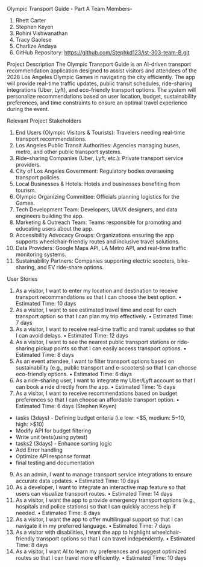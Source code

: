 Olympic Transport Guide - Part A
Team Members- 
1.	Rhett Carter
2.	Stephen Keyen
3.	Rohini Vishwanathan
4.	Tracy Gaolese
5.	Charlize Andaya
6.	GitHub Repository: https://github.com/Stephkd123/ist-303-team-B.git 

Project Description
The Olympic Transport Guide is an AI-driven transport recommendation application designed to assist visitors and attendees of the 2028 Los Angeles Olympic Games in navigating the city efficiently. The app will provide real-time traffic updates, public transit schedules, ride-sharing integrations (Uber, Lyft), and eco-friendly transport options.
The system will personalize recommendations based on user location, budget, sustainability preferences, and time constraints to ensure an optimal travel experience during the event.

Relevant Project Stakeholders
1.	End Users (Olympic Visitors & Tourists): Travelers needing real-time transport recommendations.
2.	Los Angeles Public Transit Authorities: Agencies managing buses, metro, and other public transport systems.
3.	Ride-sharing Companies (Uber, Lyft, etc.): Private transport service providers.
4.	City of Los Angeles Government: Regulatory bodies overseeing transport policies.
5.	Local Businesses & Hotels: Hotels and businesses benefiting from tourism.
6.	Olympic Organizing Committee: Officials planning logistics for the Games.
7.	Tech Development Team: Developers, UI/UX designers, and data engineers building the app.
8.	Marketing & Outreach Team: Teams responsible for promoting and educating users about the app.
9.	Accessibility Advocacy Groups: Organizations ensuring the app supports wheelchair-friendly routes and inclusive travel solutions.
10.	Data Providers: Google Maps API, LA Metro API, and real-time traffic monitoring systems.
11.	Sustainability Partners: Companies supporting electric scooters, bike-sharing, and EV ride-share options.

User Stories
1.	As a visitor, I want to enter my location and destination to receive transport recommendations so that I can choose the best option.
•	Estimated Time: 10 days
2.	As a visitor, I want to see estimated travel time and cost for each transport option so that I can plan my trip effectively.
•	Estimated Time: 7 days
3.	As a visitor, I want to receive real-time traffic and transit updates so that I can avoid delays.
•	Estimated Time: 12 days
4.	As a visitor, I want to see the nearest public transport stations or ride-sharing pickup points so that I can easily access transport options.
•	Estimated Time: 8 days
5.	As an event attendee, I want to filter transport options based on sustainability (e.g., public transport and e-scooters) so that I can choose eco-friendly options.
•	Estimated Time: 6 days
6.	As a ride-sharing user, I want to integrate my Uber/Lyft account so that I can book a ride directly from the app.
•	Estimated Time: 15 days
7.	As a visitor, I want to receive recommendations based on budget preferences so that I can choose an affordable transport option.
•	Estimated Time: 6 days (Stephen Keyen)
- tasks (3days) - Defining budget criteria (i.e low: <$5, medium: $5-$10, high: >$10)
- Modify API for budget filtering
- Write unit tests(using pytest)
- tasks2 (3days) - Enhance sorting logic
- Add Error handling
- Optimize API response format
- final testing and documentation
9.	As an admin, I want to manage transport service integrations to ensure accurate data updates.
•	Estimated Time: 10 days
10.	As a developer, I want to integrate an interactive map feature so that users can visualize transport routes.
•	Estimated Time: 14 days
11.	As a visitor, I want the app to provide emergency transport options (e.g., hospitals and police stations) so that I can quickly access help if needed.
•	Estimated Time: 8 days
12.	As a visitor, I want the app to offer multilingual support so that I can navigate it in my preferred language.
•	Estimated Time: 7 days
13.	As a visitor with disabilities, I want the app to highlight wheelchair-friendly transport options so that I can travel independently.
•	Estimated Time: 8 days
14.	As a visitor, I want AI to learn my preferences and suggest optimized routes so that I can travel more efficiently.
•	Estimated Time: 10 days


